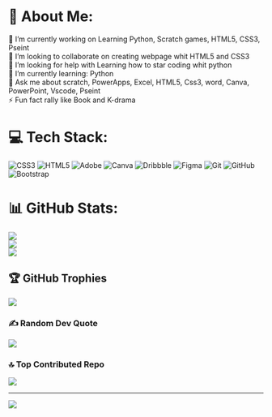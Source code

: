 # 💫 About Me:
🔭 I’m currently working on Learning Python, Scratch games, HTML5, CSS3, Pseint<br>👯 I’m looking to collaborate on creating webpage whit HTML5 and CSS3<br>🤝 I’m looking for help with Learning how to star coding whit python <br>🌱 I’m currently learning: Python<br>💬 Ask me about scratch, PowerApps, Excel, HTML5, Css3, word, Canva, PowerPoint, Vscode, Pseint <br>⚡ Fun fact rally like Book and K-drama


# 💻 Tech Stack:
![CSS3](https://img.shields.io/badge/css3-%231572B6.svg?style=for-the-badge&logo=css3&logoColor=white) ![HTML5](https://img.shields.io/badge/html5-%23E34F26.svg?style=for-the-badge&logo=html5&logoColor=white) ![Adobe](https://img.shields.io/badge/adobe-%23FF0000.svg?style=for-the-badge&logo=adobe&logoColor=white) ![Canva](https://img.shields.io/badge/Canva-%2300C4CC.svg?style=for-the-badge&logo=Canva&logoColor=white) ![Dribbble](https://img.shields.io/badge/Dribbble-EA4C89?style=for-the-badge&logo=dribbble&logoColor=white) ![Figma](https://img.shields.io/badge/figma-%23F24E1E.svg?style=for-the-badge&logo=figma&logoColor=white) ![Git](https://img.shields.io/badge/git-%23F05033.svg?style=for-the-badge&logo=git&logoColor=white) ![GitHub](https://img.shields.io/badge/github-%23121011.svg?style=for-the-badge&logo=github&logoColor=white) ![Bootstrap](https://img.shields.io/badge/bootstrap-%238511FA.svg?style=for-the-badge&logo=bootstrap&logoColor=white)
# 📊 GitHub Stats:
![](https://github-readme-stats.vercel.app/api?username=Elidia2008&theme=calm_pink&hide_border=false&include_all_commits=false&count_private=false)<br/>
![](https://github-readme-streak-stats.herokuapp.com/?user=Elidia2008&theme=calm_pink&hide_border=false)<br/>
![](https://github-readme-stats.vercel.app/api/top-langs/?username=Elidia2008&theme=calm_pink&hide_border=false&include_all_commits=false&count_private=false&layout=compact)

## 🏆 GitHub Trophies
![](https://github-profile-trophy.vercel.app/?username=Elidia2008&theme=swift&no-frame=false&no-bg=true&margin-w=4)

### ✍️ Random Dev Quote
![](https://quotes-github-readme.vercel.app/api?type=horizontal&theme=radical)

### 🔝 Top Contributed Repo
![](https://github-contributor-stats.vercel.app/api?username=Elidia2008&limit=5&theme=dark&combine_all_yearly_contributions=true)

---
[![](https://visitcount.itsvg.in/api?id=Elidia2008&icon=0&color=0)](https://visitcount.itsvg.in)

<!-- Proudly created with GPRM ( https://gprm.itsvg.in ) -->
